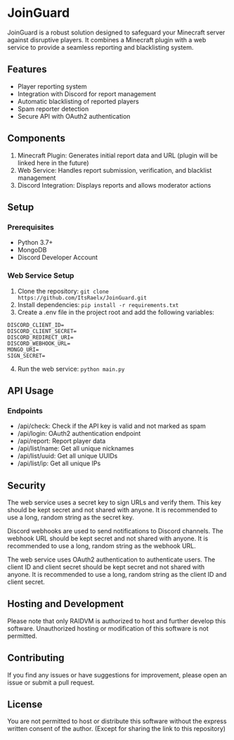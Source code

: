 # JoinGuard

JoinGuard is a robust solution designed to safeguard your Minecraft server against disruptive players. It combines a
Minecraft plugin with a web service to provide a seamless reporting and blacklisting system.

## Features

- Player reporting system
- Integration with Discord for report management
- Automatic blacklisting of reported players
- Spam reporter detection
- Secure API with OAuth2 authentication

## Components

1. Minecraft Plugin: Generates initial report data and URL (plugin will be linked here in the future)
2. Web Service: Handles report submission, verification, and blacklist management
3. Discord Integration: Displays reports and allows moderator actions

## Setup

### Prerequisites

- Python 3.7+
- MongoDB
- Discord Developer Account

### Web Service Setup

1. Clone the repository: `git clone https://github.com/ItsRaelx/JoinGuard.git`
2. Install dependencies: `pip install -r requirements.txt`
3. Create a .env file in the project root and add the following variables:

```
DISCORD_CLIENT_ID=
DISCORD_CLIENT_SECRET=
DISCORD_REDIRECT_URI=
DISCORD_WEBHOOK_URL=
MONGO_URI=
SIGN_SECRET=
```

4. Run the web service: `python main.py`

## API Usage

### Endpoints

- /api/check: Check if the API key is valid and not marked as spam
- /api/login: OAuth2 authentication endpoint
- /api/report: Report player data
- /api/list/name: Get all unique nicknames
- /api/list/uuid: Get all unique UUIDs
- /api/list/ip: Get all unique IPs

## Security

The web service uses a secret key to sign URLs and verify them. This key should be kept secret and not shared with
anyone. It is recommended to use a long, random string as the secret key.

Discord webhooks are used to send notifications to Discord channels. The webhook URL should be kept secret and not
shared with anyone. It is recommended to use a long, random string as the webhook URL.

The web service uses OAuth2 authentication to authenticate users. The client ID and client secret should be kept secret
and not shared with anyone. It is recommended to use a long, random string as the client ID and client secret.

## Hosting and Development

Please note that only RAIDVM is authorized to host and further develop this software. Unauthorized hosting or
modification of this software is not permitted.

## Contributing

If you find any issues or have suggestions for improvement, please open an issue or submit a pull request.

## License

You are not permitted to host or distribute this software without the express written consent of the author. (Except for
sharing the link to this repository)